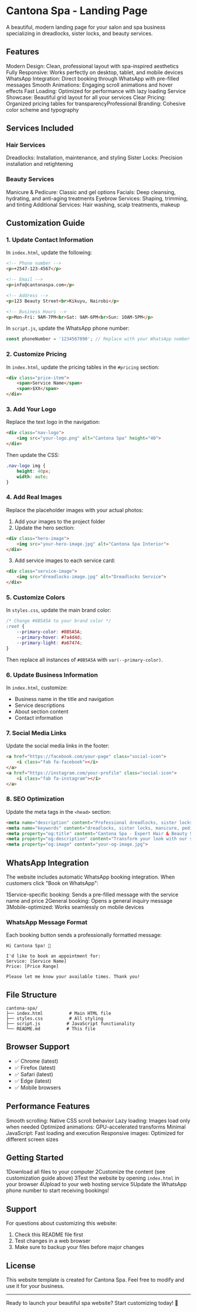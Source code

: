 # Cantona Spa - Landing Page

A beautiful, modern landing page for your salon and spa business specializing in dreadlocks, sister locks, and beauty services.

## Features

Modern Design: Clean, professional layout with spa-inspired aesthetics
Fully Responsive: Works perfectly on desktop, tablet, and mobile devices
WhatsApp Integration: Direct booking through WhatsApp with pre-filled messages
Smooth Animations: Engaging scroll animations and hover effects
Fast Loading: Optimized for performance with lazy loading
Service Showcase: Beautiful grid layout for all your services
Clear Pricing: Organized pricing tables for transparencyProfessional Branding: Cohesive color scheme and typography

## Services Included

### Hair Services
Dreadlocks: Installation, maintenance, and styling
Sister Locks: Precision installation and retightening

### Beauty Services
Manicure & Pedicure: Classic and gel options
Facials: Deep cleansing, hydrating, and anti-aging treatments
Eyebrow Services: Shaping, trimming, and tinting
Additional Services: Hair washing, scalp treatments, makeup

## Customization Guide

### 1. Update Contact Information

In `index.html`, update the following:

```html
<!-- Phone number -->
<p>+2547-123-4567</p>

<!-- Email -->
<p>info@cantonaspa.com</p>

<!-- Address -->
<p>123 Beauty Street<br>Kikuyu, Nairobi</p>

<!-- Business Hours -->
<p>Mon-Fri: 9AM-7PM<br>Sat: 9AM-6PM<br>Sun: 10AM-5PM</p>
```

In `script.js`, update the WhatsApp phone number:

```javascript
const phoneNumber = '1234567890'; // Replace with your WhatsApp number (without + or spaces)
```

### 2. Customize Pricing

In `index.html`, update the pricing tables in the `#pricing` section:

```html
<div class="price-item">
    <span>Service Name</span>
    <span>$XX</span>
</div>
```

### 3. Add Your Logo

Replace the text logo in the navigation:

```html
<div class="nav-logo">
    <img src="your-logo.png" alt="Cantona Spa" height="40">
</div>
```

Then update the CSS:

```css
.nav-logo img {
    height: 40px;
    width: auto;
}
```

### 4. Add Real Images

Replace the placeholder images with your actual photos:

1. Add your images to the project folder
2. Update the hero section:

```html
<div class="hero-image">
    <img src="your-hero-image.jpg" alt="Cantona Spa Interior">
</div>
```

3. Add service images to each service card:

```html
<div class="service-image">
    <img src="dreadlocks-image.jpg" alt="Dreadlocks Service">
</div>
```

### 5. Customize Colors

In `styles.css`, update the main brand color:

```css
/* Change #8B5A5A to your brand color */
:root {
    --primary-color: #8B5A5A;
    --primary-hover: #7a4d4d;
    --primary-light: #a67474;
}
```

Then replace all instances of `#8B5A5A` with `var(--primary-color)`.

### 6. Update Business Information

In `index.html`, customize:

- Business name in the title and navigation
- Service descriptions
- About section content
- Contact information

### 7. Social Media Links

Update the social media links in the footer:

```html
<a href="https://facebook.com/your-page" class="social-icon">
    <i class="fab fa-facebook"></i>
</a>
<a href="https://instagram.com/your-profile" class="social-icon">
    <i class="fab fa-instagram"></i>
</a>
```

### 8. SEO Optimization

Update the meta tags in the `<head>` section:

```html
<meta name="description" content="Professional dreadlocks, sister locks, and beauty services at Cantona Spa. Book your appointment today!">
<meta name="keywords" content="dreadlocks, sister locks, manicure, pedicure, facials, beauty salon, spa">
<meta property="og:title" content="Cantona Spa - Expert Hair & Beauty Services">
<meta property="og:description" content="Transform your look with our specialized services">
<meta property="og:image" content="your-og-image.jpg">
```

## WhatsApp Integration

The website includes automatic WhatsApp booking integration. When customers click "Book on WhatsApp":

1Service-specific booking: Sends a pre-filled message with the service name and price
2General booking: Opens a general inquiry message
3Mobile-optimized: Works seamlessly on mobile devices

### WhatsApp Message Format

Each booking button sends a professionally formatted message:

```
Hi Cantona Spa! 👋

I'd like to book an appointment for:
Service: [Service Name]
Price: [Price Range]

Please let me know your available times. Thank you!
```

## File Structure

```
cantona-spa/
├── index.html          # Main HTML file
├── styles.css          # All styling
├── script.js          # JavaScript functionality
└── README.md          # This file
```

## Browser Support

- ✅ Chrome (latest)
- ✅ Firefox (latest)
- ✅ Safari (latest)
- ✅ Edge (latest)
- ✅ Mobile browsers

## Performance Features

Smooth scrolling: Native CSS scroll behavior
Lazy loading: Images load only when needed
Optimized animations: GPU-accelerated transforms
Minimal JavaScript: Fast loading and execution
Responsive images: Optimized for different screen sizes

## Getting Started

1Download all files to your computer
2Customize the content (see customization guide above)
3Test the website by opening `index.html` in your browser
4Upload to your web hosting service
5Update the WhatsApp phone number to start receiving bookings!

## Support

For questions about customizing this website:

1. Check this README file first
2. Test changes in a web browser
3. Make sure to backup your files before major changes

## License

This website template is created for Cantona Spa. Feel free to modify and use it for your business.

---

Ready to launch your beautiful spa website? Start customizing today! 🌟
